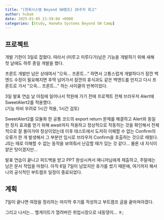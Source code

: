 ```yaml
---
title: "[한화시스템 Beyond SW캠프] 26주차 회고"
author: hcbak
date: 2025-01-05 21:59:04 +0900
categories: [Study, Hanwha Systems Beyond SW Camp]
---
```


## 프로젝트
개발 기한이 3일로 잡혔다. 따라서 (미루고 미루다가)남은 기능을 개발하기 위해 새해 첫 날에도 하루 종일 개발을 했다.

프론트 개발만 남은 상태여서 "으윽... 프론트..." 하면서 고통스럽게 개발하다가 잠깐 백엔드 수정이 필요해지면 후딱 넘어가서 잠깐의 휴식과도 같은 백엔드를 만지고 다시 프론트로 가서 "으윽... 프론트..." 하는 사이클의 반복이었다.

3일 발표 연습 날 아침에 일어나서 학원에 가기 전에 프로젝트 전체 브라우저 Alert에 SweetAlert2를 적용했다.  
(기능 마비 우려로 1시간 적용, 1시간 검토)

SweetAlert2를 모듈화 한 공통 코드의 export return 문제를 해결하고 Alert와 동일한 정지 효과를 얻기 위해 await까지 적용하고 정상적으로 작동하는 것을 확인해서 전체적으로 잘 돌아가야 정상이었는데 이후 테스트에서 도저히 이해할 수 없는 Confirm의 오류가 한 개 발생해서 그 부분만 임시로 브라우저 Confirm을 호출하는 것으로 때웠다.  
JS는 때로 이해할 수 없는 동작을 보여줘서 난감할 때가 있는 것 같다... 물론 내 지식이 얕은 탓이겠지만...

발표 연습이 끝나고 피드백을 받고 PPT 완성시켜서 매니저님에게 제출하고, 주말에는 남은 문서 작업을 마쳤다. 아직 6일 7일이 남았지만 휴가를 썼기 때문에, 여기까지 해서 나의 공식적인 부트캠프 일정이 종료되었다.

## 계획
7일이 끝나면 여정을 정리하는 마지막 후기를 작성하고 부트캠프 글을 끝마쳐야겠다.

그리고 나서는... 헬게이트가 열려버린 취업시장으로 내동댕이... ㅎ;
